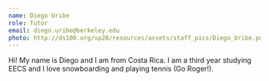 ```yaml
---
name: Diego Uribe
role: Tutor
email: diego.uribe@berkeley.edu
photo: http://ds100.org/sp20/resources/assets/staff_pics/Diego_Uribe.png
---
```


Hi! My name is Diego and I am from Costa Rica. I am a third year studying EECS and I love snowboarding and playing tennis (Go Roger!).
